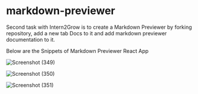 # markdown-previewer

Second task with Intern2Grow is to create a Markdown Previewer by forking repository, add a new tab Docs to it and add markdown previewer documentation to it.

Below are the Snippets of Markdown Previewer React App

![Screenshot (349)](https://github.com/MayanaHebakhanam/MarkDownPreviewer/assets/76441726/27be6964-da48-4ddd-8f71-81a06fa7ab16)

![Screenshot (350)](https://github.com/MayanaHebakhanam/MarkDownPreviewer/assets/76441726/e764d4b4-33e2-421b-a948-df9d66b4356a)

![Screenshot (351)](https://github.com/MayanaHebakhanam/MarkDownPreviewer/assets/76441726/a38aedfd-2785-4596-8775-e32fe8c62b58)





